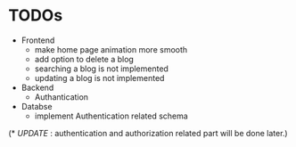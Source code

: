 # TODOs
- Frontend 
    - make home page animation more smooth
    - add option to delete a blog
    - searching a blog is not implemented
    - updating a blog is not implemented 
- Backend
    - Authantication
- Databse
    - implement Authentication related schema 


(* _UPDATE_ : authentication and authorization related part will be done later.)